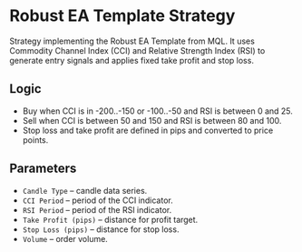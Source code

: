 # Robust EA Template Strategy

Strategy implementing the Robust EA Template from MQL.
It uses Commodity Channel Index (CCI) and Relative Strength Index (RSI) to generate entry signals and applies fixed take profit and stop loss.

## Logic
- Buy when CCI is in -200..-150 or -100..-50 and RSI is between 0 and 25.
- Sell when CCI is between 50 and 150 and RSI is between 80 and 100.
- Stop loss and take profit are defined in pips and converted to price points.

## Parameters
- `Candle Type` – candle data series.
- `CCI Period` – period of the CCI indicator.
- `RSI Period` – period of the RSI indicator.
- `Take Profit (pips)` – distance for profit target.
- `Stop Loss (pips)` – distance for stop loss.
- `Volume` – order volume.

